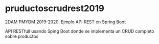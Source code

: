 # pruductoscrudrest2019
2DAM PMYDM 2019-2020. Ejmplo API REST en Spring Boot

API RESTfull usando Sping Boot donde se implementa un CRUD completo sobre productos
